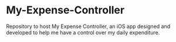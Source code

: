# My-Expense-Controller
Repository to host My Expense Controller, an iOS app designed and developed to help me have a control over my daily expenditure.
